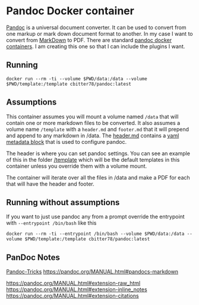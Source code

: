 # Pandoc Docker container

[Pandoc](https://pandoc.org/MANUAL.html) is a universal document converter. It can be used to convert from one markup or mark down document format to another.  In my case I want to convert from [MarkDown](https://pandoc.org/MANUAL.html#pandocs-markdown) to PDF.   There are standard [pandoc docker containers](https://github.com/pandoc/dockerfiles).  I am creating this one so that I can include the plugins I want.

## Running

```shell
docker run --rm -ti --volume $PWD/data:/data --volume $PWD/template:/template cbitter78/pandoc:latest
```

## Assumptions

This container assumes you will mount a volume named `/data` that will contain one or more markdown files to be converted.  It also assumes a volume name `/template` with a `header.md` and `footer.md` that it will prepend and append to any markdown in /data.  The [header.md](./template/header.md) contains a [yaml metadata block](https://www.uv.es/wikibase/doc/cas/pandoc_manual_2.7.3.wiki?98) that is used to configure pandoc. 

The header is where you can set pandoc settings.  You can see an example of this in the folder [/template](./template/) which will be the default templates in this container unless you override them with a volume mount.

The container will iterate over all the files in /data and make a PDF for each that will have the header and footer.   

## Running without assumptions

If you want to just use pandoc any from a prompt override the entrypoint with `--entrypoint /bin/bash` like this

```shell
docker run --rm -ti --entrypoint /bin/bash --volume $PWD/data:/data --volume $PWD/template:/template cbitter78/pandoc:latest
```

## PanDoc Notes

[Pandoc-Tricks](https://github.com/jgm/pandoc/wiki/Pandoc-Tricks#left-aligning-tables)
https://pandoc.org/MANUAL.html#pandocs-markdown

https://pandoc.org/MANUAL.html#extension-raw_html
https://pandoc.org/MANUAL.html#extension-inline_notes
https://pandoc.org/MANUAL.html#extension-citations
